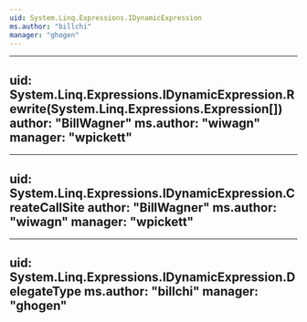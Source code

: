 ```yaml
---
uid: System.Linq.Expressions.IDynamicExpression
ms.author: "billchi"
manager: "ghogen"
---
```


---
uid: System.Linq.Expressions.IDynamicExpression.Rewrite(System.Linq.Expressions.Expression[])
author: "BillWagner"
ms.author: "wiwagn"
manager: "wpickett"
---

---
uid: System.Linq.Expressions.IDynamicExpression.CreateCallSite
author: "BillWagner"
ms.author: "wiwagn"
manager: "wpickett"
---

---
uid: System.Linq.Expressions.IDynamicExpression.DelegateType
ms.author: "billchi"
manager: "ghogen"
---
